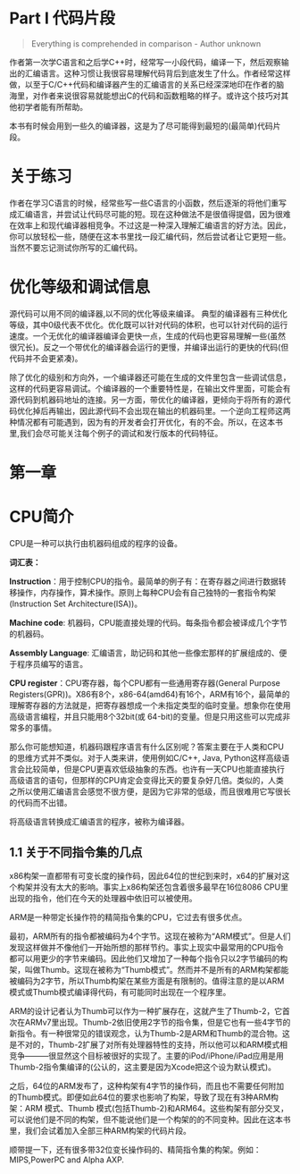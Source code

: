 # Part I 代码片段

> Everything is comprehended in comparison - Author unknown


作者第一次学C语言和之后学C++时，经常写一小段代码，编译一下，然后观察输出的汇编语言。这种习惯让我很容易理解代码背后到底发生了什么。作者经常这样做，以至于C/C++代码和编译器产生的汇编语言的关系已经深深地印在作者的脑海里，对作者来说很容易就能想出C的代码和函数粗略的样子。或许这个技巧对其他初学者能有所帮助。

本书有时候会用到一些久的编译器，这是为了尽可能得到最短的(最简单)代码片段。

# 关于练习

作者在学习C语言的时候，经常些写一些C语言的小函数，然后逐渐的将他们重写成汇编语言，并尝试让代码尽可能的短。现在这种做法不是很值得提倡，因为很难在效率上和现代编译器相竞争。不过这是一种深入理解汇编语言的好方法。因此，你可以放轻松一些，随便在这本书里找一段汇编代码，然后尝试者让它更短一些。当然不要忘记测试你所写的汇编代码。

# 优化等级和调试信息

源代码可以用不同的编译器,以不同的优化等级来编译。
典型的编译器有三种优化等级，其中0级代表不优化。优化既可以针对代码的体积，也可以针对代码的运行速度。一个无优化的编译器编译会更快一点，生成的代码也更容易理解一些(虽然很冗长)。反之一个带优化的编译器会运行的更慢，并编译出运行的更快的代码(但代码并不会更紧凑)。

除了优化的级别和方向外，一个编译器还可能在生成的文件里包含一些调试信息，这样的代码更容易调试。个编译器的一个重要特性是，在输出文件里面，可能会有源代码到机器码地址的连接。另一方面，带优化的编译器，更倾向于将所有的源代码优化掉后再输出，因此源代码不会出现在输出的机器码里。一个逆向工程师这两种情况都有可能遇到，因为有的开发者会打开优化，有的不会。所以，在这本书里,我们会尽可能关注每个例子的调试和发行版本的代码特征。


# 第一章
# CPU简介

CPU是一种可以执行由机器码组成的程序的设备。

**词汇表：**

**Instruction**：用于控制CPU的指令。最简单的例子有：在寄存器之间进行数据转移操作，内存操作，算术操作。原则上每种CPU会有自己独特的一套指令构架(Instruction Set Architecture(ISA))。

**Machine code**: 机器码，CPU能直接处理的代码。每条指令都会被译成几个字节的机器码。

**Assembly Language**: 汇编语言，助记码和其他一些像宏那样的扩展组成的、便于程序员编写的语言。

**CPU register**：CPU寄存器，每个CPU都有一些通用寄存器(General Purpose Registers(GPR))。X86有8个，x86-64(amd64)有16个，ARM有16个，最简单的理解寄存器的方法就是，把寄存器想成一个未指定类型的临时变量。想象你在使用高级语言编程，并且只能用8个32bit(或 64-bit)的变量。但是只用这些可以完成非常多的事情。

那么你可能想知道，机器码跟程序语言有什么区别呢？答案主要在于人类和CPU的思维方式并不类似。对于人类来讲，使用例如C/C++, Java, Python这样高级语言会比较简单，但是CPU更喜欢低级抽象的东西。也许有一天CPU也能直接执行高级语言的语句，但那样的CPU肯定会变得比天的要复杂好几倍。类似的，人类之所以使用汇编语言会感觉不很方便，是因为它非常的低级，而且很难用它写很长的代码而不出错。

将高级语言转换成汇编语言的程序，被称为编译器。

## 1.1 关于不同指令集的几点

x86构架一直都带有可变长度的操作码，因此64位的世纪到来时，x64的扩展对这个构架并没有太大的影响。事实上x86构架还包含着很多最早在16位8086 CPU里出现的指令，他们在今天的处理器中依旧可以被使用。

ARM是一种带定长操作符的精简指令集的CPU，它过去有很多优点。

最初，ARM所有的指令都被编码为4个字节。这现在被称为“ARM模式”。但是人们发现这样做并不像他们一开始所想的那样节约。事实上现实中最常用的CPU指令都可以用更少的字节来编码。因此他们又增加了一种每个指令只以2字节编码的构架，叫做Thumb。这现在被称为“Thumb模式”。然而并不是所有的ARM构架都能被编码为2字节，所以Thumb构架在某些方面是有限制的。值得注意的是以ARM模式或Thumb模式编译得代码，有可能同时出现在一个程序里。

ARM的设计记者认为Thumb可以作为一种扩展存在，这就产生了Thumb-2，它首次在ARMv7里出现。Thumb-2依旧使用2字节的指令集，但是它也有一些4字节的新指令。有一种很常见的错误观念，认为Thumb-2是ARM和Thumb的混合物。这是不对的，Thumb-2扩展了对所有处理器特性的支持，所以他可以和ARM模式相竞争———很显然这个目标被很好的实现了。主要的iPod/iPhone/iPad应用是用Thumb-2指令集编译的(公认的，这主要是因为Xcode把这个设为默认模式)。

之后，64位的ARM发布了，这种构架有4字节的操作码，而且也不需要任何附加的Thumb模式。即便如此64位的要求也影响了构架，导致了现在有3种ARM构架：ARM 模式、Thumb 模式(包括Thumb-2)和ARM64。这些构架有部分交叉，可以说他们是不同的构架，但不能说他们是一个构架的的不同变种。因此在这本书里，我们会试着加入全部三种ARM构架的代码片段。

顺带提一下，还有很多带32位变长操作码的、精简指令集的构架。例如：MIPS,PowerPC and Alpha AXP.
